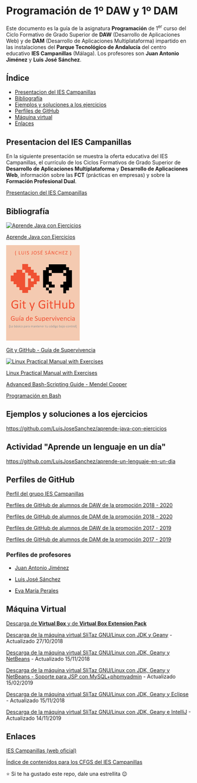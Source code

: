 # Programación de 1º DAW y 1º DAM

Este documento es la guía de la asignatura **Programación** de 1<sup>er</sup> curso del Ciclo Formativo de Grado Superior de **DAW** (Desarrollo de Aplicaciones Web) y de **DAM** (Desarrollo de Aplicaciones Multiplataforma) impartido en las instalaciones del **Parque Tecnológico de Andalucía** del centro educativo **IES Campanillas** (Málaga). Los profesores son **Juan Antonio Jiménez** y **Luis José Sánchez**.

## Índice

* [Presentacion del IES Campanillas](#presentacion-del-ies-campanillas)
* [Bibliografía](#bibliografía)
* [Ejemplos y soluciones a los ejercicios](#ejemplos-y-soluciones-a-los-ejercicios)
* [Perfiles de GitHub](#perfiles-de-github)
* [Máquina virtual](#máquina-virtual)
* [Enlaces](#enlaces)


## Presentacion del IES Campanillas

En la siguiente presentación se muestra la oferta educativa del IES Campanillas, el currículo de los Ciclos Formativos de Grado Superior de **Desarrollo de Aplicaciones Multiplataforma** y **Desarrollo de Aplicaciones Web**, información sobre las **FCT** (prácticas en empresas) y sobre la **Formación Profesional Dual**.

[Presentacion del IES Campanillas](https://rawgit.com/LuisJoseSanchez/presentacion-ies-campanillas/master/index.html)


## Bibliografía


<a href="https://leanpub.com/aprendejava">![Aprende Java con Ejercicios](aprendejava200.jpg)</a>

[Aprende Java con Ejercicios](https://leanpub.com/aprendejava/)

<a href="https://leanpub.com/gitygithub/">![Git y GitHub - Guía de Supervivencia](https://github.com/LuisJoseSanchez/dwes/blob/master/gitygithub200.jpg)</a>

[Git y GitHub - Guía de Supervivencia](https://leanpub.com/gitygithub/)


<a href="linux_practical_manual_31_07_2014_en.pdf">![Linux Practical Manual with Exercises](linuxpracticalmanual200.png)</a>

[Linux Practical Manual with Exercises](linux_practical_manual_31_07_2014_en.pdf)

[Advanced Bash-Scripting Guide - Mendel Cooper](abs-guide.pdf)

[Programación en Bash](manualbash.pdf)

## Ejemplos y soluciones a los ejercicios

<https://github.com/LuisJoseSanchez/aprende-java-con-ejercicios>

## Actividad "Aprende un lenguaje en un día"

<https://github.com/LuisJoseSanchez/aprende-un-lenguaje-en-un-dia>

## Perfiles de GitHub

[Perfil del grupo IES Campanillas](https://github.com/IESCampanillas)

[Perfiles de GitHub de alumnos de DAW de la promoción 2018 - 2020](https://github.com/IESCampanillas/github-alumnos-daw-1820)

[Perfiles de GitHub de alumnos de DAM de la promoción 2018 - 2020](https://github.com/IESCampanillas/github-alumnos-dam-1820)

[Perfiles de GitHub de alumnos de DAW de la promoción 2017 - 2019](https://github.com/LuisJoseSanchez/github-alumnos-daw-1719)

[Perfiles de GitHub de alumnos de DAM de la promoción 2017 - 2019](https://github.com/LuisJoseSanchez/github-alumnos-dam-1719)

### Perfiles de profesores

* [Juan Antonio Jiménez](https://github.com/profesorjim)

* [Luis José Sánchez](https://github.com/LuisJoseSanchez)

* [Eva María Perales](https://github.com/evaperales)

## Máquina Virtual

[Descarga de **Virtual Box** y de **Virtual Box Extension Pack**](https://www.virtualbox.org/wiki/Downloads)

[Descarga de la máquina virtual SliTaz GNU/Linux con JDK y Geany](https://mega.nz/#!P0ZTiQJR!Mky8ycItqfGiFy7v95V_XjVLza-VD2Hi6ltzipWQGnA) -  Actualizado 27/10/2018

[Descarga de la máquina virtual SliTaz GNU/Linux con JDK, Geany y NetBeans](https://mega.nz/#!rxYAjSLT!CjwP48iM_6QYXGO1iFq1QEflFhySefSPJZKsbM_xSfw) -  Actualizado 15/11/2018

[Descarga de la máquina virtual SliTaz GNU/Linux con JDK, Geany y NetBeans - Soporte para JSP con MySQL+phpmyadmin](https://mega.nz/#!e9xTmaqD!Bk2hkrlsZeT1SOdfiuVD70CSdm7eCe36Ij2F6JEdri4) -  Actualizado 15/02/2019

[Descarga de la máquina virtual SliTaz GNU/Linux con JDK, Geany y Eclipse](https://mega.nz/#!fkYmGCrC!BUjiGWxUVK3LyfaRALhzIbkpPEkFQPykn0C3eiw23XA) -  Actualizado 15/11/2018

[Descarga de la máquina virtual SliTaz GNU/Linux con JDK, Geany e IntelliJ](https://mega.nz/#!PghgiaYT!-izyDnKA9WpBxZ2vbF1l-xV8bTvokg-QmkZtVAiWMts) -  Actualizado 14/11/2019

## Enlaces

[IES Campanillas (web oficial)](http://iescampanillas.com/)

[Índice de contenidos para los CFGS del IES Campanillas](https://github.com/IESCampanillas/indice-dam-y-daw)


:star: Si te ha gustado este repo, dale una estrellita :wink:
